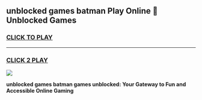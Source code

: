 
## unblocked games batman Play Online 👋 Unblocked Games
<h3>
<a href="https://premium.freeplayer.one?title=unblocked_games_batman&ref=19F">CLICK TO PLAY</a></h3>
<hr>

<h3>
<a href="https://premium.freeplayer.one?title=unblocked_games_batman&ref=19F">CLICK 2 PLAY</a>
  
</h3>

<a href="https://premium.freeplayer.one?title=unblocked_games_batman&ref=19F"><img src="https://clearcache.store/games.png"></a>


**unblocked games batman games unblocked: Your Gateway to Fun and Accessible Online Gaming**
